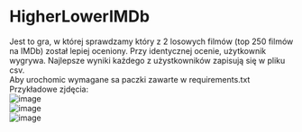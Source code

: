 # HigherLowerIMDb
Jest to gra, w której sprawdzamy który z 2 losowych filmów (top 250 filmów na IMDb) został lepiej oceniony. Przy identycznej ocenie, użytkownik wygrywa. Najlepsze wyniki każdego z użystkowników zapisują się w pliku csv.<br>
Aby urochomic wymagane sa paczki zawarte w requirements.txt<br>
Przykładowe zjdęcia:<br>
![image](https://user-images.githubusercontent.com/30023030/161628536-c7c4fd15-b808-431d-920b-a8298bb4d982.png)<br>
![image](https://user-images.githubusercontent.com/30023030/161629383-20ad59c5-6a12-412c-91bb-1ca66a01395f.png)<br>
![image](https://user-images.githubusercontent.com/30023030/161628719-938ec01c-8191-47ba-bb1c-61727def88f3.png)
